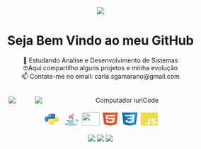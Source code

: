 <div align="center">
<img src="https://github.com/carlagamarano/CarlaGamarano/assets/127261663/2e6eda00-d5ad-4dac-885f-051d06287736"
</div><br>

<h1 align="center">Seja Bem Vindo ao meu GitHub</h1>
<p align="center">🌱 Estudando Analise e Desenvolvimento de Sistemas
<br>🤓Aqui compartilho alguns projetos e minha evolução
<br>📫 Contate-me no email: carla.sgamarano@gmail.com</p>
<br>

<img src="https://github.com/carlagamarano/CarlaGamarano/assets/127261663/a81b3c59-57c5-40c2-804d-f4b06a231db3" min-width="400px" max-width="400px" width="400px" align="right" alt="Computador iuriCode">

  <a href="https://github.com/Carlagamarano">
  <img height="180em" src="https://github-readme-stats.vercel.app/api/top-langs/?username=Carlagamarano&layout=compact&langs_count=7&theme=dark"/>

<div style="display: inline-block" align=""><br>
  <img align= alt="Python" height="30" width="40" src="https://raw.githubusercontent.com/devicons/devicon/master/icons/python/python-original.svg">
  <img align= alt="Java" height="30" width="40" src="https://raw.githubusercontent.com/devicons/devicon/master/icons/java/java-original.svg">
  <img align= alt="MySql" height="30" width="40" src="https://cdn.jsdelivr.net/gh/devicons/devicon/icons/mysql/mysql-original-wordmark.svg">
  <img align= alt="HTML" height="30" width="40" src="https://raw.githubusercontent.com/devicons/devicon/master/icons/html5/html5-original.svg">
  <img align= alt="CSS" height="30" width="40" src="https://raw.githubusercontent.com/devicons/devicon/master/icons/css3/css3-original.svg">
  <img align= alt="Javascript" height="30" width="40" src="https://raw.githubusercontent.com/devicons/devicon/master/icons/javascript/javascript-plain.svg">
</div>
 <br>
    
<div><br>
  <a align= href="https://instagram.com/_carlagamarano/" target="_blank"><img src="https://img.shields.io/badge/-Instagram-%23E4405F?style=for-the-badge&logo=instagram&logoColor=white" target="_blank"></a>
  <a align= href = "mailto:carla.sgamarano@gmail.com"><img src="https://img.shields.io/badge/-Gmail-%23333?style=for-the-badge&logo=gmail&logoColor=white" target="_blank"></a>
  <a align= href="https://www.linkedin.com/in/carla-gamarano-04587817a/" target="_blank"><img src="https://img.shields.io/badge/-LinkedIn-%230077B5?style=for-the-badge&logo=linkedin&logoColor=white" target="_blank"></a> 
</div>
